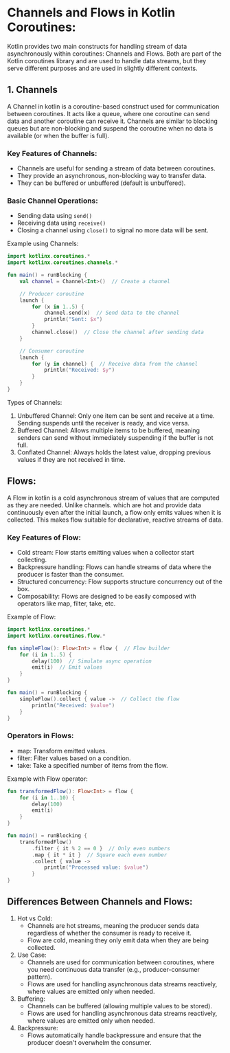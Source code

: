 # Channels and Flows in Kotlin Coroutines:
Kotlin provides two main constructs for handling stream of data asynchronously within coroutines: Channels and Flows. Both are part of the Kotlin
coroutines library and are used to handle data streams, but they serve different purposes and are used in slightly different contexts.

## 1. Channels
A Channel in kotlin is a coroutine-based construct used for communication between coroutines. It acts like a queue, where one coroutine can send data and another coroutine can receive it. Channels are similar to blocking
queues but are non-blocking and suspend the coroutine when no data is available (or when the buffer is full).

### Key Features of Channels:
- Channels are useful for sending a stream of data between coroutines.
- They provide an asynchronous, non-blocking way to transfer data.
- They can be buffered or unbuffered (default is unbuffered).

### Basic Channel Operations:
- Sending data using `send()`
- Receiving data using `receive()`
- Closing a channel using `close()` to signal no more data will be sent.

Example using Channels:
```kotlin
import kotlinx.coroutines.*
import kotlinx.coroutines.channels.*

fun main() = runBlocking {
    val channel = Channel<Int>()  // Create a channel

    // Producer coroutine
    launch {
        for (x in 1..5) {
            channel.send(x)  // Send data to the channel
            println("Sent: $x")
        }
        channel.close()  // Close the channel after sending data
    }

    // Consumer coroutine
    launch {
        for (y in channel) {  // Receive data from the channel
            println("Received: $y")
        }
    }
}
```
Types of Channels:
1. Unbuffered Channel: Only one item can be sent and receive at a time. Sending suspends until the receiver is ready, and vice versa.
2. Buffered Channel: Allows multiple items to be buffered, meaning senders can send without immediately suspending if the buffer is not full.
3. Conflated Channel: Always holds the latest value, dropping previous values if they are not received in time.

## Flows:
A Flow in kotlin is a cold asynchronous stream of values that are computed as they are needed. Unlike channels. which are hot and provide data continuously even after the initial launch, a flow only emits values when it is collected. This makes flow suitable for declarative, reactive streams of data.

### Key Features of Flow:
- Cold stream: Flow starts emitting values when a collector start collecting.
- Backpressure handling: Flows can handle streams of data where the producer is faster than the consumer.
- Structured concurrency: Flow supports structure concurrency out of the box.
- Composability: Flows are designed to be easily composed with operators like map, filter, take, etc.

Example of Flow:
```kotlin
import kotlinx.coroutines.*
import kotlinx.coroutines.flow.*

fun simpleFlow(): Flow<Int> = flow {  // Flow builder
    for (i in 1..5) {
        delay(100)  // Simulate async operation
        emit(i)  // Emit values
    }
}

fun main() = runBlocking {
    simpleFlow().collect { value ->  // Collect the flow
        println("Received: $value")
    }
}
```
### Operators in Flows:
- map: Transform emitted values.
- filter: Filter values based on a condition.
- take: Take a specified number of items from the flow.

Example with Flow operator:
```kotlin
fun transformedFlow(): Flow<Int> = flow {
    for (i in 1..10) {
        delay(100)
        emit(i)
    }
}

fun main() = runBlocking {
    transformedFlow()
        .filter { it % 2 == 0 }  // Only even numbers
        .map { it * it }  // Square each even number
        .collect { value -> 
            println("Processed value: $value")
        }
}
```

## Differences Between Channels and Flows:
1. Hot vs Cold:
    - Channels are hot streams, meaning the producer sends data regardless of whether the consumer is ready to receive it.
    - Flow are cold, meaning they only emit data when they are being collected.
2. Use Case:
   - Channels are used for communication between coroutines, where you need continuous data transfer (e.g., producer-consumer pattern).
   - Flows are used for handling asynchronous data streams reactively, where values are emitted only when needed.
3. Buffering: 
    - Channels can be buffered (allowing multiple values to be stored).
    - Flows are used for handling asynchronous data streams reactively, where values are emitted only when needed.
4. Backpressure: 
    - Flows automatically handle backpressure and ensure that the producer doesn't overwhelm the consumer.

